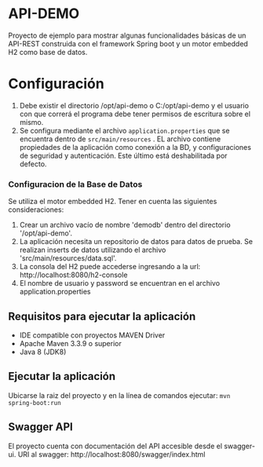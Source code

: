 # API-DEMO
Proyecto de ejemplo para mostrar algunas funcionalidades básicas de un API-REST construida con el framework Spring boot y un motor embedded H2 como base de datos.

# Configuración
1. Debe existir el directorio /opt/api-demo o C:/opt/api-demo y el usuario con que correrá el programa debe tener permisos de escritura sobre el mismo.
2. Se configura mediante el archivo ```application.properties``` que se encuentra dentro de ```src/main/resources``` . EL archivo contiene propiedades de la aplicación como conexión a la BD, y configuraciones de seguridad y autenticación. Este último está deshabilitada por defecto.

### Configuracion de la Base de Datos
 Se utiliza el motor embedded H2. Tener en cuenta las siguientes consideraciones:
1. Crear un archivo vacío de nombre 'demodb' dentro del directorio '/opt/api-demo'.
2. La aplicación necesita un repositorio de datos para datos de prueba. Se realizan inserts de datos utilizando el archivo 'src/main/resources/data.sql'.
3. La consola del H2 puede accederse ingresando a la url: 
  http://localhost:8080/h2-console
4. El nombre de usuario y password se encuentran en el archivo application.properties

## Requisitos para ejecutar la aplicación

* IDE compatible con proyectos MAVEN Driver
* Apache Maven 3.3.9 o superior
* Java 8 (JDK8)


## Ejecutar la aplicación
Ubicarse la raiz del proyecto y en la línea de comandos ejecutar:
```mvn spring-boot:run```


## Swagger API
El proyecto cuenta con documentación del API accesible desde el swagger-ui. URI al swagger:
http://localhost:8080/swagger/index.html


